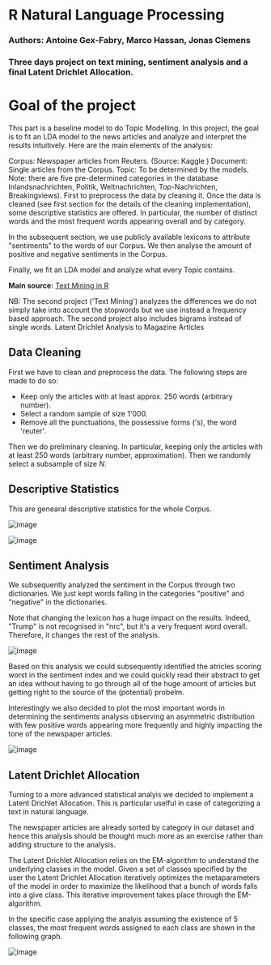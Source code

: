 # R Natural Language Processing

### Authors: Antoine Gex-Fabry, Marco Hassan, Jonas Clemens

### Three days project on text mining, sentiment analysis and a final Latent Drichlet Allocation.

# Goal of the project
This part is a baseline model to do Topic Modelling. In this project, the goal is to fit an LDA model to the news articles and analyze and interpret the results intuitively. Here are the main elements of the analysis:

Corpus: Newspaper articles from Reuters. (Source: Kaggle )
Document: Single articles from the Corpus.
Topic: To be determined by the models. Note: there are five pre-determined categories in the database Inlandsnachrichten, Politik, Weltnachrichten, Top-Nachrichten, Breakingviews).
First to preprocess the data by cleaning it. Once the data is cleaned (see first section for the details of the cleaning implementation), some descriptive statistics are offered. In particular, the number of distinct words and the most frequent words appearing overall and by category.

In the subsequent section, we use publicly available lexicons to attribute "sentiments" to the words of our Corpus. We then analyse the amount of positive and negative sentiments in the Corpus.

Finally, we fit an LDA model and analyze what every Topic contains.

**Main source:**  <a href = "https://www.tidytextmining.com/index.html" target = "_blank">Text Mining in R</a>

NB: The second project ('Text Mining') analyzes the differences we do not simply take into account the stopwords but we use instead a frequency based approach. The second project also includes bigrams instead of single words.
Latent Drichlet Analysis to Magazine Articles

## Data Cleaning

First we have to clean and preprocess the data. The following steps are made to do so:

- Keep only the articles with at least approx. 250 words (arbitrary number).
- Select a random sample of size 1'000.
- Remove all the punctuations, the possessive forms ('s), the word 'reuter'.

Then we do preliminary cleaning. In particular, keeping only the articles with at least 250 words (arbitrary number, approximation). Then we randomly select a subsample of size $N$.

## Descriptive Statistics

This are genearal descriptive statistics for the whole Corpus.

![image](https://user-images.githubusercontent.com/42472072/52470610-56555600-2b97-11e9-9eb5-0f7f81ecbe05.png)

![image](https://user-images.githubusercontent.com/42472072/52470917-2490bf00-2b98-11e9-9404-0729c3082e0d.png)

## Sentiment Analysis

We subsequently analyzed the sentiment in the Corpus through two dictionaries. We just kept words falling in the categories "positive" and "negative" in the dictionaries.

Note that changing the lexicon has a huge impact on the results. Indeed, "Trump" is not recognised in "nrc", but it's a very frequent word overall. Therefore, it changes the rest of the analysis. 

![image](https://user-images.githubusercontent.com/42472072/52470979-4ab65f00-2b98-11e9-93da-461fc3616868.png)

Based on this analysis we could subsequently identified the atricles scoring worst in the sentiment index and we could quickly read their abstract to get an idea without having to go through all of the huge amount of articles but getting right to the source of the (potential) probelm. 

Interestingly we also decided to plot the most important words in determining the sentiments analysis observing an asymmetric distribution with few positive words appearing more frequently and highly impacting the tone of the newspaper articles.

![image](https://user-images.githubusercontent.com/42472072/52471300-3cb50e00-2b99-11e9-9845-58920e3a0d60.png)

## Latent Drichlet Allocation

Turning to a more advanced statistical analyis we decided to implement a Latent Drichlet Allocation. This is particular uselful in case of categorizing a text in natural language.

The newspaper articles are already sorted by category in our dataset and hence this analysis should be thought much more as an exercise rather than adding structure to the analysis.

The Latent Drichlet Allocation relies on the EM-algorithm to understand the underlying classes in the model. Given a set of classes specified by the user the Latent Drichlet Allocation iteratively optimizes the metaparameters of the model in order to maximize the likelihood that a bunch of words falls into a give class. This iterative improvement takes place through the EM-algorithm.

In the specific case applying the analyis assuming the existence of 5 classes, the most frequent words assigned to each class are shown in the following graph.


![image](https://user-images.githubusercontent.com/42472072/52471895-a97cd800-2b9a-11e9-9480-53a05fa911b6.png)







